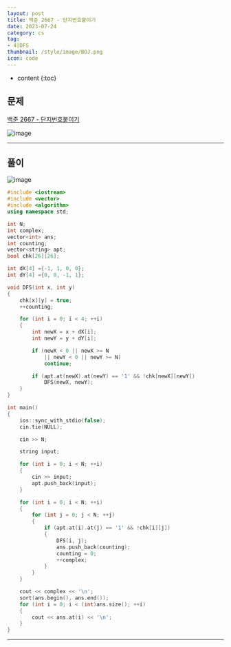 ```yaml
---
layout: post
title: 백준 2667 - 단지번호붙이기
date: 2023-07-24
category: cs
tag:
- 4|DFS
thumbnail: /style/image/BOJ.png
icon: code
---
```


* content
{:toc}

## 문제

[백준 2667 - 단지번호붙이기](https://www.acmicpc.net/problem/2667)  

![image](https://github.com/ssonsonya/ssonsonya.github.io/assets/116151781/85283192-653c-4d44-be30-c57b78995b85)
  
***
  
## 풀이

![image](https://github.com/ssonsonya/ssonsonya.github.io/assets/116151781/84325a15-89af-4022-8c09-eeae8a72546c)
  
```cpp
#include <iostream>
#include <vector>
#include <algorithm>
using namespace std;

int N;
int complex;
vector<int> ans;
int counting;
vector<string> apt;
bool chk[26][26];

int dX[4] ={-1, 1, 0, 0};
int dY[4] ={0, 0, -1, 1};

void DFS(int x, int y)
{
	chk[x][y] = true;
	++counting;

	for (int i = 0; i < 4; ++i)
	{
		int newX = x + dX[i];
		int newY = y + dY[i];

		if (newX < 0 || newX >= N
			|| newY < 0 || newY >= N)
			continue;

		if (apt.at(newX).at(newY) == '1' && !chk[newX][newY])
			DFS(newX, newY);
	}
}

int main()
{
    ios::sync_with_stdio(false);
	cin.tie(NULL);

	cin >> N;

	string input;

	for (int i = 0; i < N; ++i)
	{
		cin >> input;
		apt.push_back(input);
	}

	for (int i = 0; i < N; ++i)
	{
		for (int j = 0; j < N; ++j)
		{
			if (apt.at(i).at(j) == '1' && !chk[i][j])
			{
				DFS(i, j);
				ans.push_back(counting);
				counting = 0;
				++complex;
			}
		}
	}

	cout << complex << '\n';
	sort(ans.begin(), ans.end());
	for (int i = 0; i < (int)ans.size(); ++i)
	{
		cout << ans.at(i) << '\n';
	}
}
```
  
***